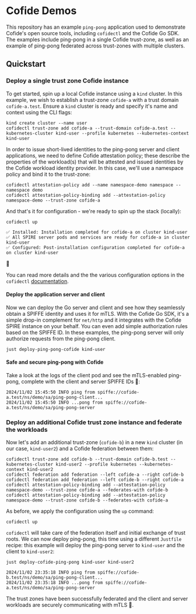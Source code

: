# Cofide Demos

This repository has an example `ping-pong` application used to demonstrate Cofide's open source tools, including `cofidectl` and the Cofide Go SDK. The examples include ping-pong in a single Cofide trust-zone, as well as an example of ping-pong federated across trust-zones with multiple clusters.

## Quickstart

### Deploy a single trust zone Cofide instance

To get started, spin up a local Cofide instance using a `kind` cluster. In this example, we wish to establish a trust-zone `cofide-a` with a trust domain `cofide-a.test`. Ensure a `kind` cluster is ready and specify it's name and context using the CLI flags:

```
kind create cluster --name user
cofidectl trust-zone add cofide-a --trust-domain cofide-a.test --kubernetes-cluster kind-user --profile kubernetes --kubernetes-context kind-user
```

In order to issue short-lived identities to the ping-pong server and client applications, we need to define Cofide attestation policy; these describe the properties of the workload(s) that will be attested and issued identities by the Cofide workload identity provider. In this case, we'll use a namespace policy and bind it to the trust-zone:

```
cofidectl attestation-policy add --name namespace-demo namespace --namespace demo
cofidectl attestation-policy-binding add --attestation-policy namespace-demo --trust-zone cofide-a 
```

And that's it for configuration - we're ready to spin up the stack (locally):

```
cofidectl up
```

```
✅ Installed: Installation completed for cofide-a on cluster kind-user
✅ All SPIRE server pods and services are ready for cofide-a in cluster kind-user
✅ Configured: Post-installation configuration completed for cofide-a on cluster kind-user
```

🚀

You can read more details and the the various configuration options in the `cofidectl` [documentation](https://www.github.com/cofide/cofidectl/docs).

#### Deploy the application server and client

Now we can deploy the Go server and client and see how they seamlessly obtain a SPIFFE identity and uses it for mTLS. With the Cofide Go SDK, it's a simple drop-in complement for `net/http` and it integrates with the Cofide SPIRE instance on your behalf. You can even add simple authorization rules based on the SPIFFE ID. In these examples, the ping-pong server will only authorize requests from the ping-pong client.

```
just deploy-ping-pong-cofide kind-user
```

#### Safe and secure ping-pong with Cofide

Take a look at the logs of the client pod and see the mTLS-enabled ping-pong, complete with the client and server SPIFFE IDs 🔐:

```
2024/11/02 15:45:50 INFO ping from spiffe://cofide-a.test/ns/demo/sa/ping-pong-client...
2024/11/02 15:45:50 INFO ...pong from spiffe://cofide-a.test/ns/demo/sa/ping-pong-server
```

### Deploy an additional Cofide trust zone instance and federate the workloads

Now let's add an additional trust-zone (`cofide-b`) in a new `kind` cluster (in our case, `kind-user2`) and a Cofide federation between them:

```
cofidectl trust-zone add cofide-b --trust-domain cofide-b.test --kubernetes-cluster kind-user2 --profile kubernetes --kubernetes-context kind-user2
cofidectl federation add federation --left cofide-a --right cofide-b
cofidectl federation add federation --left cofide-b --right cofide-a
cofidectl attestation-policy-binding add --attestation-policy namespace-demo --trust-zone cofide-a --federates-with cofide-b
cofidectl attestation-policy-binding add --attestation-policy namespace-demo --trust-zone cofide-b --federates-with cofide-a
```

As before, we apply the configuration using the `up` command:

```
cofidectl up
```

`cofidectl` will take care of the federation itself and initial exchange of trust roots. We can now deploy ping-pong, this time using a different `Justfile` recipe: this example will deploy the ping-pong server to `kind-user` and the client to `kind-user2`:

```
just deploy-cofide-ping-pong kind-user kind-user2
```

```
2024/11/02 23:35:18 INFO ping from spiffe://cofide-b.test/ns/demo/sa/ping-pong-client...
2024/11/02 23:35:18 INFO ...pong from spiffe://cofide-a.test/ns/demo/sa/ping-pong-server
```

The trust zones have been successfully federated and the client and server workloads are securely communicating with mTLS 🔐.